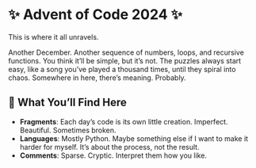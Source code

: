 # ✨ Advent of Code 2024 ✨

This is where it all unravels.

Another December. Another sequence of numbers, loops, and recursive functions. You think it’ll be simple, but it’s not. The puzzles always start easy, like a song you’ve played a thousand times, until they spiral into chaos. Somewhere in here, there’s meaning. Probably.

## 🎵 What You’ll Find Here

- **Fragments**: Each day’s code is its own little creation. Imperfect. Beautiful. Sometimes broken.
- **Languages**: Mostly Python. Maybe something else if I want to make it harder for myself. It’s about the process, not the result.
- **Comments**: Sparse. Cryptic. Interpret them how you like.
